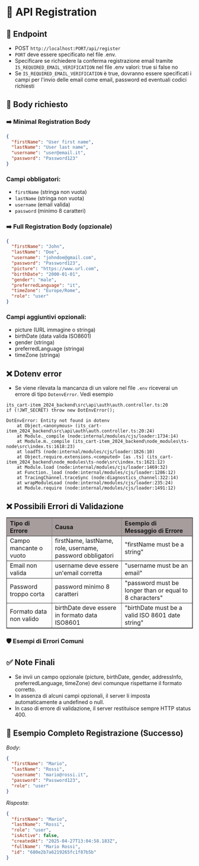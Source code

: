 # 📄 API Registration

## 📍 Endpoint

- POST `http://localhost:PORT/api/register`
- `PORT` deve essere specificato nel file .env.
- Specificare se richiedere la conferma registrazione email tramite `IS_REQUIRED_EMAIL_VERIFICATION` nel file .env valori: true si false no
- Se `IS_REQUIRED_EMAIL_VERIFICATION` è true, dovranno essere specificati i campi per l'invio delle email come email, password ed eventuali codici richiesti

## 🧩 Body richiesto

### ➡️ Minimal Registration Body

```json
{
  "firstName": "User first name",
  "lastName": "User last name",
  "username": "user@email.it",
  "password": "Password123"
}
```

### Campi obbligatori:

- `firstName` (stringa non vuota)
- `lastName` (stringa non vuota)
- `username` (email valida)
- `password` (minimo 8 caratteri)

### ➡️ Full Registration Body (opzionale)

```json
{
  "firstName": "John",
  "lastName": "Doe",
  "username": "johndoe@gmail.com",
  "password": "Password123",
  "picture": "https://www.url.com",
  "birthDate": "2000-01-01",
  "gender": "male",
  "preferredLanguage": "it",
  "timeZone": "Europe/Rome",
  "role": "user"
}
```

### Campi aggiuntivi opzionali:

- picture (URL immagine o stringa)
- birthDate (data valida ISO8601)
- gender (stringa)
- preferredLanguage (stringa)
- timeZone (stringa)

## ❌ Dotenv error

- Se viene rilevata la mancanza di un valore nel file `.env` riceverai un errore di tipo `DotenvError`. Vedi esempio

```Error
its_cart-item_2024_backend\src\api\auth\auth.controller.ts:20
if (!JWT_SECRET) throw new DotEnvError();

DotEnvError: Entity not found in dotenv
    at Object.<anonymous> (its_cart-item_2024_backend\src\api\auth\auth.controller.ts:20:24)
    at Module._compile (node:internal/modules/cjs/loader:1734:14)
    at Module.m._compile (its_cart-item_2024_backend\node_modules\ts-node\src\index.ts:1618:23)
    at loadTS (node:internal/modules/cjs/loader:1826:10)
    at Object.require.extensions.<computed> [as .ts] (its_cart-item_2024_backend\node_modules\ts-node\src\index.ts:1621:12)
    at Module.load (node:internal/modules/cjs/loader:1469:32)
    at Function._load (node:internal/modules/cjs/loader:1286:12)
    at TracingChannel.traceSync (node:diagnostics_channel:322:14)
    at wrapModuleLoad (node:internal/modules/cjs/loader:235:24)
    at Module.require (node:internal/modules/cjs/loader:1491:12)
```

## ❌ Possibili Errori di Validazione

<table border="1" cellpadding="6" cellspacing="0" style="border-collapse: collapse; text-align: left; width: 100%;">
  <thead style="background-color: rgb(167, 157, 157);">
    <tr>
      <th>Tipo di Errore</th>
      <th>Causa</th>
      <th>Esempio di Messaggio di Errore</th>
    </tr>
  </thead>
  <tbody>
    <tr>
      <td>Campo mancante o vuoto</td>
      <td>firstName, lastName, role, username, password obbligatori</td>
      <td>"firstName must be a string"</td>
    </tr>
    <tr>
      <td>Email non valida</td>
      <td>username deve essere un'email corretta</td>
      <td>"username must be an email"</td>
    </tr>
    <tr>
      <td>Password troppo corta</td>
      <td>password minimo 8 caratteri</td>
      <td>"password must be longer than or equal to 8 characters"</td>
    </tr>
    <tr>
      <td>Formato data non valido</td>
      <td>birthDate deve essere in formato data ISO8601</td>
      <td>"birthDate must be a valid ISO 8601 date string"</td>
    </tr>
  </tbody>
</table>

### 🛡️ Esempi di Errori Comuni

## ✅ Note Finali

- Se invii un campo opzionale (picture, birthDate, gender, addressInfo, preferredLanguage, timeZone) devi comunque rispettarne il formato corretto.
- In assenza di alcuni campi opzionali, il server li imposta automaticamente a undefined o null.
- In caso di errore di validazione, il server restituisce sempre HTTP status 400.

## 🚀 Esempio Completo Registrazione (Successo)

_Body_:

```json
{
  "firstName": "Mario",
  "lastName": "Rossi",
  "username": "mario@rossi.it",
  "password": "Password123",
  "role": "user"
}
```

_Risposta_:

```json
{
  "firstName": "Mario",
  "lastName": "Rossi",
  "role": "user",
  "isActive": false,
  "createdAt": "2025-04-27T13:04:58.183Z",
  "fullName": "Mario Rossi",
  "id": "680e2b7a6219265fc1f87b5b"
}
```
